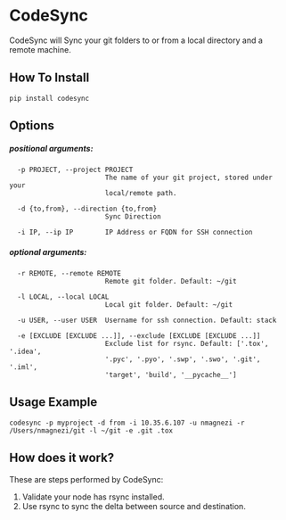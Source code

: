 CodeSync
========

CodeSync will Sync your git folders to or from a local directory and a 
remote machine.

## How To Install
    pip install codesync

## Options

##### positional arguments:
      -p PROJECT, --project PROJECT
                            The name of your git project, stored under your
                            local/remote path.

      -d {to,from}, --direction {to,from}
                            Sync Direction
    
      -i IP, --ip IP        IP Address or FQDN for SSH connection


##### optional arguments:
      -r REMOTE, --remote REMOTE
                            Remote git folder. Default: ~/git

      -l LOCAL, --local LOCAL
                            Local git folder. Default: ~/git
    
      -u USER, --user USER  Username for ssh connection. Default: stack

      -e [EXCLUDE [EXCLUDE ...]], --exclude [EXCLUDE [EXCLUDE ...]]
                            Exclude list for rsync. Default: ['.tox', '.idea',
                            '.pyc', '.pyo', '.swp', '.swo', '.git', '.iml',
                            'target', 'build', '__pycache__']

## Usage Example

    codesync -p myproject -d from -i 10.35.6.107 -u nmagnezi -r /Users/nmagnezi/git -l ~/git -e .git .tox

## How does it work?

These are steps performed by CodeSync:

1. Validate your node has rsync installed.
2. Use rsync to sync the delta between source and destination.
